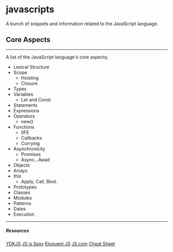 
#  javascripts
A bunch of snippets and information related to the JavaScript language.

  
##  Core Aspects
----
A list of the JavaScript language's core aspects;

*	Lexical Structure
*	Scope
    * Hoisting
    * Closure
*	Types
* Variables
    * Let and Const
*	Statements
*	Expressions
*	Operators
    * new()
*	Functions
    * IIFE
    * Callbacks
    * Currying
* Asynchronicity
    * Promises
    * Async...Await
*	Objects
* Arrays
*	*this*
    * Apply, Call, Bind.
* Prototypes
* Classes
*	Modules
*	Patterns
* Dates
* Execution


---
##### Resources
[YDKJS](https://github.com/getify/You-Dont-Know-JS)
[JS is Sexy](http://javascriptissexy.com/)
[Eloquent JS](http://eloquentjavascript.net)
[JS.com](https://www.javascript.com)
[Cheat Sheet](http://overapi.com/javascript)